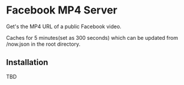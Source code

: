 # Facebook MP4 Server


Get's the MP4 URL of a public Facebook video. 

Caches for 5 minutes(set as 300 seconds) which can be updated from /now.json in the root directory. 



## Installation

TBD